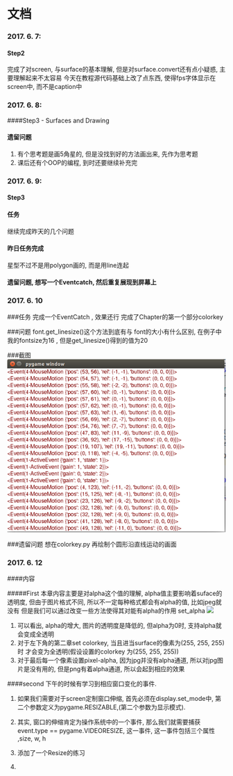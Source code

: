# 文档

### 2017. 6. 7:
#### Step2
   完成了对screen, 与surface的基本理解, 但是对surface.convert还有点小疑惑, 主要理解起来不太容易
   今天在教程源代码基础上改了点东西, 使得fps字体显示在screen中, 而不是caption中

### 2017. 6. 8:
####Step3 - Surfaces and Drawing

####  遗留问题
1. 有个思考题是画5角星的, 但是没找到好的方法画出来, 先作为思考题
2. 课后还有个OOP的编程, 到时还要继续补充完


### 2017. 6. 9:
#### Step3 
#### 任务
继续完成昨天的几个问题


#### 昨日任务完成
星型不过不是用polygon画的, 而是用line连起

#### 遗留问题, 想写一个Eventcatch, 然后重复展现到屏幕上


### 2017. 6. 10

###任务
完成一个EventCatch , 效果还行
完成了Chapter的第一个部分colorkey

###问题
font.get_linesize()这个方法到底有与 font的大小有什么区别, 在例子中我的fontsize为16 , 但是get_linesize()得到的值为20


###截图
![](./image/选区_088.png)

###遗留问题
想在colorkey.py 再绘制个圆形沿直线运动的画面

### 2017. 6. 12

####内容

#####First
本章内容主要是对alpha这个值的理解, alpha值主要影响着suface的透明度, 但由于图片格式不同, 所以不一定每种格式都会有alpha的值, 比如jpeg就没有
但是我们可以通过改变一些方法使得其对能有alpha的作用
set_alpha
![](/home/ysing/桌面/选区_096.png)
1. 可以看出, alpha的增大, 图片的透明度是降低的, 但alpha为0时, 支持alpha就会变成全透明
2. 对于左下角的第二章set colorkey, 当且进当surface的像素为(255, 255, 255)时 才会变为全透明(假设设置的colorkey 为(255, 255, 255))
3. 对于最后每一个像素设置pixel-alpha, 因为jpg并没有alpha通道, 所以对jpg图片是没有用的, 但是png有着alpha通道, 所以会起到相应的效果



####second
下午的时候有学习到相应窗口变化的事件.
1. 如果我们需要对于screen定制窗口伸缩, 首先必须在display.set_mode中, 第二个参数定义为pygame.RESIZABLE,(第二个参数为显示模式).
2. 其实, 窗口的伸缩肯定为操作系统中的一个事件, 那么我们就需要捕获event.type == pygame.VIDEORESIZE, 这一事件, 这一事件包括三个属性 ,size, w, h 

3. 添加了一个Resize的练习
4. 